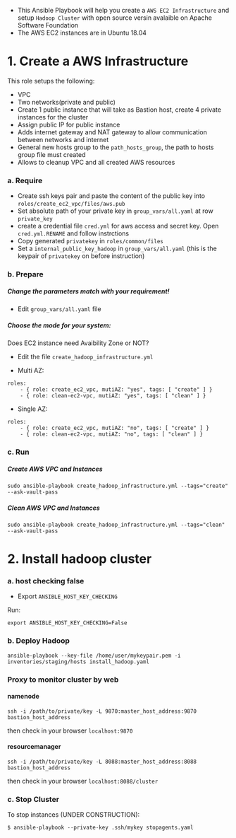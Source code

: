 - This Ansible Playbook will help you create a `AWS EC2 Infrastructure` and setup `Hadoop Cluster` with open source versin avalaible on Apache Software Foundation
- The AWS EC2 instances are in Ubuntu 18.04 

# 1. Create a AWS Infrastructure

This role setups the following:

* VPC
* Two networks(private and public)
* Create 1 public instance that will take as Bastion host, create 4 private instances for the cluster
* Assign public IP for public instance
* Adds internet gateway and NAT gateway to allow communication between networks and internet
* General new hosts group to the `path_hosts_group`, the path to hosts group file must created
* Allows to cleanup VPC and all created AWS resources

### a. Require

- Create ssh keys pair and paste the content of the public key into `roles/create_ec2_vpc/files/aws.pub`
- Set absolute path of your private key in `group_vars/all.yaml` at row `private_key` 
- create a credential file `cred.yml` for aws access and secret key. Open `cred.yml.RENAME` and follow instrctions
- Copy generated `privatekey` in `roles/common/files`
- Set a `internal_public_key_hadoop` in `group_vars/all.yaml`  (this is the keypair of `privatekey` on before instruction) 


### b. Prepare
##### Change the parameters match with your requirement!

- Edit `group_vars/all.yaml` file

##### Choose the mode for your system: 

Does EC2 instance need Avaibility Zone or NOT?

- Edit the file `create_hadoop_infrastructure.yml`

* Multi AZ: 
```
roles:
    - { role: create_ec2_vpc, mutiAZ: "yes", tags: [ "create" ] }
    - { role: clean-ec2-vpc, mutiAZ: "yes", tags: [ "clean" ] }
```
* Single AZ:
```
roles:
    - { role: create_ec2_vpc, mutiAZ: "no", tags: [ "create" ] }
    - { role: clean-ec2-vpc, mutiAZ: "no", tags: [ "clean" ] }
```


### c. Run
##### Create AWS VPC and Instances

```
sudo ansible-playbook create_hadoop_infrastructure.yml --tags="create" --ask-vault-pass
```

##### Clean AWS VPC and Instances

```
sudo ansible-playbook create_hadoop_infrastructure.yml --tags="clean" --ask-vault-pass
```

# 2. Install hadoop cluster 


### a. host checking false

- Export `ANSIBLE_HOST_KEY_CHECKING`

Run:

```
export ANSIBLE_HOST_KEY_CHECKING=False
```

### b. Deploy Hadoop
```
ansible-playbook --key-file /home/user/mykeypair.pem -i inventories/staging/hosts install_hadoop.yaml
```

### Proxy to monitor cluster by web

#### namenode
```
ssh -i /path/to/private/key -L 9870:master_host_address:9870 bastion_host_address
```
then check in your browser `localhost:9870`

#### resourcemanager
```
ssh -i /path/to/private/key -L 8088:master_host_address:8088 bastion_host_address
```
then check in your browser `localhost:8088/cluster`

### c. Stop Cluster

To stop instances (UNDER CONSTRUCTION):

```
$ ansible-playbook --private-key .ssh/mykey stopagents.yaml
```

